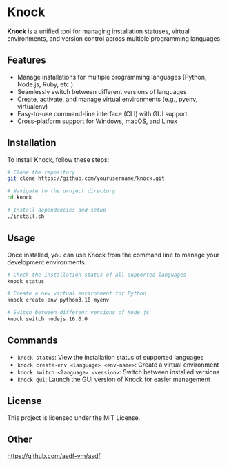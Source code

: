 # Knock

**Knock** is a unified tool for managing installation statuses, virtual environments, and version control across multiple programming languages.

## Features

- Manage installations for multiple programming languages (Python, Node.js, Ruby, etc.)
- Seamlessly switch between different versions of languages
- Create, activate, and manage virtual environments (e.g., pyenv, virtualenv)
- Easy-to-use command-line interface (CLI) with GUI support
- Cross-platform support for Windows, macOS, and Linux

## Installation

To install Knock, follow these steps:

```bash
# Clone the repository
git clone https://github.com/yourusername/knock.git

# Navigate to the project directory
cd knock

# Install dependencies and setup
./install.sh
```

## Usage

Once installed, you can use Knock from the command line to manage your development environments.

```bash
# Check the installation status of all supported languages
knock status

# Create a new virtual environment for Python
knock create-env python3.10 myenv

# Switch between different versions of Node.js
knock switch nodejs 16.0.0
```

## Commands

- `knock status`: View the installation status of supported languages
- `knock create-env <language> <env-name>`: Create a virtual environment
- `knock switch <language> <version>`: Switch between installed versions
- `knock gui`: Launch the GUI version of Knock for easier management


## License
This project is licensed under the MIT License.

## Other
https://github.com/asdf-vm/asdf

